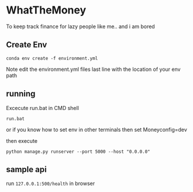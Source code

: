 # WhatTheMoney
To keep track finance for lazy people like me.. and i am bored


## Create Env
```
conda env create -f environment.yml
```
Note edit the environment.yml files last line with the location of your env path

## running

Excecute run.bat in CMD shell
```
run.bat
```

or if you know how to set env in other terminals then set
Moneyconfig=dev

then execute
```
python manage.py runserver --port 5000 --host "0.0.0.0"
```

## sample api

run ``` 127.0.0.1:500/health ``` in browser